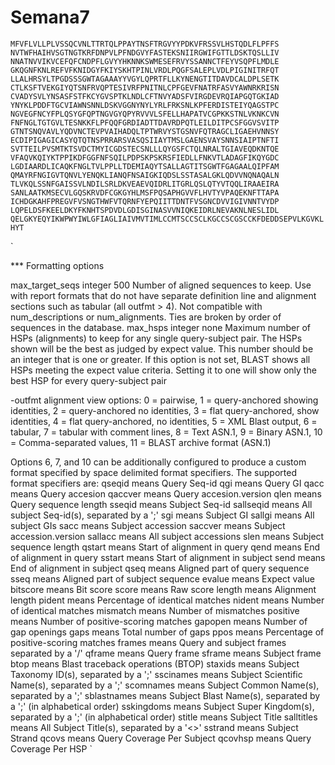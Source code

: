 # Semana7

`
MFVFLVLLPLVSSQCVNLTTRTQLPPAYTNSFTRGVYYPDKVFRSSVLHSTQDLFLPFFS
NVTWFHAIHVSGTNGTKRFDNPVLPFNDGVYFASTEKSNIIRGWIFGTTLDSKTQSLLIV
NNATNVVIKVCEFQFCNDPFLGVYYHKNNKSWMESEFRVYSSANNCTFEYVSQPFLMDLE
GKQGNFKNLREFVFKNIDGYFKIYSKHTPINLVRDLPQGFSALEPLVDLPIGINITRFQT
LLALHRSYLTPGDSSSGWTAGAAAYYVGYLQPRTFLLKYNENGTITDAVDCALDPLSETK
CTLKSFTVEKGIYQTSNFRVQPTESIVRFPNITNLCPFGEVFNATRFASVYAWNRKRISN
CVADYSVLYNSASFSTFKCYGVSPTKLNDLCFTNVYADSFVIRGDEVRQIAPGQTGKIAD
YNYKLPDDFTGCVIAWNSNNLDSKVGGNYNYLYRLFRKSNLKPFERDISTEIYQAGSTPC
NGVEGFNCYFPLQSYGFQPTNGVGYQPYRVVVLSFELLHAPATVCGPKKSTNLVKNKCVN
FNFNGLTGTGVLTESNKKFLPFQQFGRDIADTTDAVRDPQTLEILDITPCSFGGVSVITP
GTNTSNQVAVLYQDVNCTEVPVAIHADQLTPTWRVYSTGSNVFQTRAGCLIGAEHVNNSY
ECDIPIGAGICASYQTQTNSPRRARSVASQSIIAYTMSLGAENSVAYSNNSIAIPTNFTI
SVTTEILPVSMTKTSVDCTMYICGDSTECSNLLLQYGSFCTQLNRALTGIAVEQDKNTQE
VFAQVKQIYKTPPIKDFGGFNFSQILPDPSKPSKRSFIEDLLFNKVTLADAGFIKQYGDC
LGDIAARDLICAQKFNGLTVLPPLLTDEMIAQYTSALLAGTITSGWTFGAGAALQIPFAM
QMAYRFNGIGVTQNVLYENQKLIANQFNSAIGKIQDSLSSTASALGKLQDVVNQNAQALN
TLVKQLSSNFGAISSVLNDILSRLDKVEAEVQIDRLITGRLQSLQTYVTQQLIRAAEIRA
SANLAATKMSECVLGQSKRVDFCGKGYHLMSFPQSAPHGVVFLHVTYVPAQEKNFTTAPA
ICHDGKAHFPREGVFVSNGTHWFVTQRNFYEPQIITTDNTFVSGNCDVVIGIVNNTVYDP
LQPELDSFKEELDKYFKNHTSPDVDLGDISGINASVVNIQKEIDRLNEVAKNLNESLIDL
QELGKYEQYIKWPWYIWLGFIAGLIAIVMVTIMLCCMTSCCSCLKGCCSCGSCCKFDEDDSEPVLKGVKLHYT
`

`

*** Formatting options

max_target_seqs	integer	500	Number of aligned sequences to keep. Use with report formats that do not have separate definition line and alignment sections such as tabular (all outfmt > 4). Not compatible with num_descriptions or num_alignments. Ties are broken by order of sequences in the database.
max_hsps	integer	none	Maximum number of HSPs (alignments) to keep for any single query-subject pair. The HSPs shown will be the best as judged by expect value. This number should be an integer that is one or greater. If this option is not set, BLAST shows all HSPs meeting the expect value criteria. Setting it to one will show only the best HSP for every query-subject pair


 -outfmt <String>
   alignment view options:
     0 = pairwise,
     1 = query-anchored showing identities,
     2 = query-anchored no identities,
     3 = flat query-anchored, show identities,
     4 = flat query-anchored, no identities,
     5 = XML Blast output,
     6 = tabular,
     7 = tabular with comment lines,
     8 = Text ASN.1,
     9 = Binary ASN.1,
    10 = Comma-separated values,
    11 = BLAST archive format (ASN.1) 

   Options 6, 7, and 10 can be additionally configured to produce
   a custom format specified by space delimited format specifiers.
   The supported format specifiers are:
           qseqid means Query Seq-id
              qgi means Query GI
             qacc means Query accesion
          qaccver means Query accesion.version
             qlen means Query sequence length
           sseqid means Subject Seq-id
        sallseqid means All subject Seq-id(s), separated by a ';'
              sgi means Subject GI
           sallgi means All subject GIs
             sacc means Subject accession
          saccver means Subject accession.version
          sallacc means All subject accessions
             slen means Subject sequence length
           qstart means Start of alignment in query
             qend means End of alignment in query
           sstart means Start of alignment in subject
             send means End of alignment in subject
             qseq means Aligned part of query sequence
             sseq means Aligned part of subject sequence
           evalue means Expect value
         bitscore means Bit score
            score means Raw score
           length means Alignment length
           pident means Percentage of identical matches
           nident means Number of identical matches
         mismatch means Number of mismatches
         positive means Number of positive-scoring matches
          gapopen means Number of gap openings
             gaps means Total number of gaps
             ppos means Percentage of positive-scoring matches
           frames means Query and subject frames separated by a '/'
           qframe means Query frame
           sframe means Subject frame
             btop means Blast traceback operations (BTOP)
          staxids means Subject Taxonomy ID(s), separated by a ';'
        sscinames means Subject Scientific Name(s), separated by a ';'
        scomnames means Subject Common Name(s), separated by a ';'
       sblastnames means Subject Blast Name(s), separated by a ';'
                (in alphabetical order)
       sskingdoms means Subject Super Kingdom(s), separated by a ';'
                (in alphabetical order) 
           stitle means Subject Title
       salltitles means All Subject Title(s), separated by a '&lt;&gt;'
          sstrand means Subject Strand
            qcovs means Query Coverage Per Subject
          qcovhsp means Query Coverage Per HSP
`
